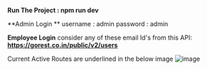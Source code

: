 **Run The Project : npm run dev**

**Admin Login **
username : admin
password : admin

**Employee Login**
consider any of these email Id's from this API: **https://gorest.co.in/public/v2/users**

Current Active Routes are underlined in the below image
![image](https://github.com/KandepiBhavani23/KandepiBhavani_Assignment_HRM/assets/120291769/9cbd2769-0ed4-4b7b-bec2-3a3ded3a2267)
